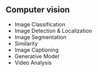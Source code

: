 ## Computer vision

 - Image Classification
 - Image Detection & Localization
 - Image Segmentation
 - Similarity
 - Image Captioning
 - Generative Model
 - Video Analysis